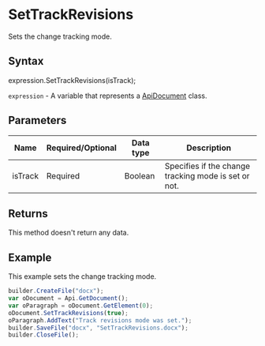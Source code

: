 # SetTrackRevisions

Sets the change tracking mode.

## Syntax

expression.SetTrackRevisions(isTrack);

`expression` - A variable that represents a [ApiDocument](../ApiDocument.md) class.

## Parameters

| **Name** | **Required/Optional** | **Data type** | **Description** |
| ------------- | ------------- | ------------- | ------------- |
| isTrack | Required | Boolean | Specifies if the change tracking mode is set or not. |

## Returns

This method doesn't return any data.

## Example

This example sets the change tracking mode.

```javascript
builder.CreateFile("docx");
var oDocument = Api.GetDocument();
var oParagraph = oDocument.GetElement(0);
oDocument.SetTrackRevisions(true);
oParagraph.AddText("Track revisions mode was set.");
builder.SaveFile("docx", "SetTrackRevisions.docx");
builder.CloseFile();
```
